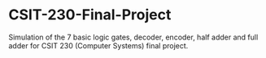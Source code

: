 # CSIT-230-Final-Project
Simulation of the 7 basic logic gates, decoder, encoder, half adder and full adder for CSIT 230 (Computer Systems) final project.
